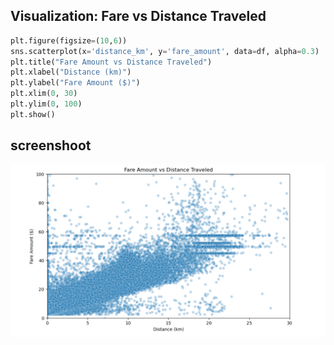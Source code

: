 ## Visualization: Fare vs Distance Traveled
```Python
plt.figure(figsize=(10,6))
sns.scatterplot(x='distance_km', y='fare_amount', data=df, alpha=0.3)
plt.title("Fare Amount vs Distance Traveled")
plt.xlabel("Distance (km)")
plt.ylabel("Fare Amount ($)")
plt.xlim(0, 30)
plt.ylim(0, 100)
plt.show()
```
## screenshoot
![](screenshots/fareamount_distance.png)


